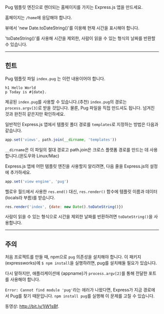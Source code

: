 Pug 템플릿 엔진으로 렌더되는 홈페이지를 가지는 Express.js 앱을 만드세요.

홈페이지는 `/home`에 응답해야 합니다.

뷰에서 'new Date.toDateString()'를 이용해 현재 시간을 표시해야 합니다.

'toDateString()'를 사용해 시간을 제외한, 사람이 읽을 수 있는 형식의 날짜를
반환할 수 있습니다.

-----------------------------

## 힌트

Pug 템플릿 파일 `index.pug` 는 이런 내용이어야 합니다.

```pug
h1 Hello World
p Today is #{date}.
```

제공된 `index.pug`를 사용할 수 있습니다.(추천) `index.pug`의 경로는 `process.argv[3]`로 받을 것입니다.
물론, Pug 파일을 직접 만드셔도 됩니다. 넘겨진 것과 완전히 같은지만 확인하세요.

일반적인 Express.js 앱에서 템플릿 폴더 경로를 `templates`로 지정하는 방법은 다음과 같습니다.

```js
app.set('views', path.join(__dirname, 'templates'))
```

`__dirname`은 이 파일의 절대 경로고 path.join은 크로스 플랫폼 경로를 만드는 데 사용합니다.(윈도우와 Linux/Mac)

Express.js 앱에 어떤 템플릿 엔진을 사용할지 알리려면, 다음 줄을 Express.js의
설정에 추가하세요.

```js
app.set('view engine', 'pug')
```

헬로우 월드에서 사용한 `res.end()` 대신, `res.render()` 함수에 템플릿 이름과
데이터(locals라 부름)를 받습니다.

```js
res.render('index', {date: new Date().toDateString()})
```

사람이 읽을 수 있는 형식으로 시간을 제외한 날짜를 반환하려면
`toDateString()`을 사용합니다.

--------------------------------

## 주의

처음 프로젝트를 만들 때, npm으로 `pug` 의존성을 설치해야 합니다.
이 패키지(expressworks)에 `$ npm install`을 실행하려면, pug를 설치해둘 필요가 있습니다.

다시 말하지만, 애플리케이션에 {appname}가 `process.argv[2]`를 통해 전달한 포트를
사용해야 합니다.

`Error: Cannot find module 'pug'`라는 에러가 나왔다면, Express가 지금 경로에서 Pug를 찾기 때문입니다. `npm install pug`를 실행해 이 문제를 고칠 수 있습니다.

동영상: http://bit.ly/1jW1sBf.
